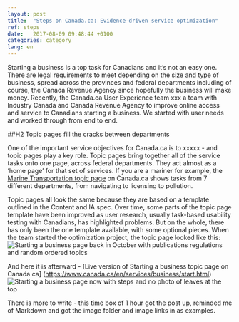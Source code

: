 ```yaml
---
layout: post
title:  "Steps on Canada.ca: Evidence-driven service optimization"
ref: steps
date:   2017-08-09 09:48:44 +0100
categories: category
lang: en
---
```

Starting a business is a top task for Canadians and it’s not an easy one. There are legal requirements to meet depending on the size and type of business, spread across the provinces and federal departments including of course, the Canada Revenue Agency since hopefully the business will make money. Recently, the Canada.ca User Experience team xxx a team with Industry Canada and Canada Revenue Agency to improve online access and service to Canadians starting a business. We started with user needs and worked through from end to end.  

##H2 Topic pages fill the cracks between departments 

One of the important service objectives for Canada.ca is to xxxxx - and topic pages play a key role. Topic pages bring together all of the service tasks onto one page, across federal departments. They act almost as a ‘home page’ for that set of services. If you are a mariner for example, the [Marine Transportation topic page](https://www.canada.ca/en/services/transport/marine.html) on Canada.ca  shows tasks from 7 different departments, from navigating to licensing to pollution. 

Topic pages all look the same because they are based on a template outlined in the Content and IA spec. Over time, some parts of the topic page template have been improved as user research, usually task-based usability testing with Canadians, has highlighted problems. But on the whole, there has only been the one template available, with some optional pieces. When the team started the optimization project, the topic page looked like this: 
![Starting a business page back in October with publications regulations and random ordered topics](https://github.com/canada-ca.github.io/posts/images/starting_template_Aug2017_599x49.png "Starting a business topic page in October 2016")

And here it is afterward - [Live version of Starting a business topic page on Canada.ca]  (https://www.canada.ca/en/services/business/start.html)
![Starting a business page now with steps and no photo of leaves at the top](https://github.com/canada-ca.github.io/posts/images/Starting_topic_Oct2016_567x523.png "Starting a business topic page in August 2017")

There is more to write - this time box of 1 hour got the post up, reminded me of Markdown and got the image folder and image links in as examples. 

